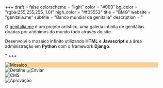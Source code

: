 +++
draft = false
colorscheme = "light"
color = "#000"
bg_color = "rgba(255,255,255, 1.0)"
high_color = "#f05553"
title = "BMG"
website = "genitalia.me"
subtitle = "Banco mundial da genitalia"
description = "<p>O <a href='http://genitalia.me' class='default nomargin black underline' target='_blank'>genitalia.me</a> é um projeto artístico, uma galeria infinita de genitálias doadas por anônimos do mundo todo através do site.</p><p>Desenvolvi o mosaico infinito utilizando <strong>HTML</strong> e <strong>Javascript</strong> e a área administração em <strong>Python</strong> com o framework <strong>Django</strong>.</p>"
+++


<div class="gallery">
  <div class="browser-mask" style="background-color: #ffcc8c">
    <div class="browser-screen appearFromBottom-anim">
      <img src="/images/bmg/mosaic.jpg" alt="Mosaico" />
    </div>
  </div>
  <img src="/images/bmg/detail3.png" alt="Detalhe" />  
  <img src="/images/bmg/upload.png" alt="Enviar" />  
</div>
<div class="gallery">
  <div class="browser-mask pull :left">
    <div class="browser-screen">
      <img src="/images/bmg/admin-login.png" alt="CMS" /> 
    </div>
  </div>
  <img class="pull :right" src="/images/bmg/admin-aprovacao.jpg" alt="Aprovação" />  
</div>